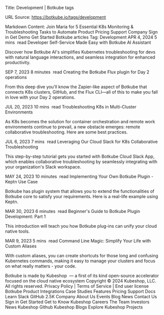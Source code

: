 Title: Development | Botkube tags

URL Source: https://botkube.io/tags/development

Markdown Content:
Join Maria for 5 Essential K8s Monitoring & Troubleshooting Tasks to Automate
Product
Pricing
Support
Company
Sign in
Get Demo
Get Started
Botkube articles
Tag:
Development
APR 4, 2024
5 mins
 read
Developer Self-Service Made Easy with Botkube AI Assistant

Discover how Botkube AI's simplifies Kubernetes troubleshooting for devs with natural language interactions, and seamless integration for enhanced productivity.

SEP 7, 2023
8 minutes
 read
Creating the Botkube Flux plugin for Day 2 operations

From this deep dive you'll know the Zapier-like aspect of Botkube that connects K8s clusters, GitHub, and the Flux CLI—all of this to make you fall in love with your Day 2 operations.

JUL 20, 2023
10 mins
 read
Troubleshooting K8s in Multi-Cluster Environments

As K8s becomes the solution for container orchestration and remote work environments continue to prevail, a new obstacle emerges: remote collaborative troubleshooting. Here are some best practices.

JUL 6, 2023
7 mins
 read
Leveraging Our Cloud Slack for K8s Collaborative Troubleshooting

This step-by-step tutorial gets you started with Botkube Cloud Slack App, which enables collaborative troubleshooting by seamlessly integrating with your organization's Slack workspace.

MAY 24, 2023
10 minutes
 read
Implementing Your Own Botkube Plugin - Keptn Use Case

Botkube has plugin system that allows you to extend the functionalities of Botkube core to satisfy your requirements. Here is a real-life example using Keptn.

MAR 30, 2023
6 minutes
 read
Beginner's Guide to Botkube Plugin Development: Part 1

This introduction will teach you how Botkube plug-ins can unify your cloud native tools.

MAR 9, 2023
5 mins
 read
Command Line Magic: Simplify Your Life with Custom Aliases

With custom aliases, you can create shortcuts for those long and confusing Kubernetes commands, making it easy to manage your clusters and focus on what really matters - your code.

Botkube is made by Kubeshop  — a first of its kind open-source accelerator focused on the cloud native ecosystem
Copyright © 2024 Kubeshop, LLC. All rights reserved.
Privacy Policy | Terms of Service | End user license
Botkube
Product
Integrations
Case Studies
Features
Pricing
Support
Docs
Learn
Slack
GitHub
2.5K
Company
About Us
Events
Blog
News
Contact Us
Sign in
Get Started
Get to Know Kubeshop
Careers
The Team
Investors
News
Kubeshop Github
Kubeshop Blogs
Explore Kubeshop Projects

